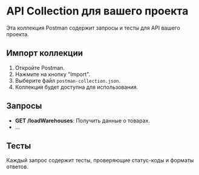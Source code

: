 # API Collection для вашего проекта

Эта коллекция Postman содержит запросы и тесты для API вашего проекта.

## Импорт коллекции

1. Откройте Postman.
2. Нажмите на кнопку "Import".
3. Выберите файл `postman-collection.json`.
4. Коллекция будет доступна для использования.

## Запросы

- **GET /loadWarehouses**: Получить данные о товарах.
- ...

## Тесты

Каждый запрос содержит тесты, проверяющие статус-коды и форматы ответов.
